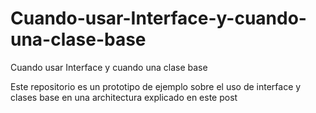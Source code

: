 Cuando-usar-Interface-y-cuando-una-clase-base
=============================================

Cuando usar Interface y cuando una clase base

Este repositorio es un prototipo de ejemplo sobre el uso de interface y clases base en una architectura explicado en este post

